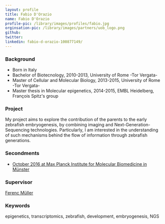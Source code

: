 ```yaml
---
layout: profile
title: Fabio D'Orazio
name: Fabio D'Orazio
profile-pic: /library/images/profiles/fabio.jpg
orginsation-pic: /library/images/partners/uob_logo.png
github:
twitter:
linkedin: fabio-d-orazio-100877149/
---
```

### Background
- Born in Italy
- Bachelor of Biotecnology, 2010-2013, University of Rome -Tor Vergata-
- Master of Cellular and Molecular Biology, 2013-2015, University of Rome -Tor Vergata-
- Master thesis in Molecular epigenetics, 2014-2015, EMBL Heidelberg, François Spitz's group

### Project
My project aims to explore the contribution of the parents to the early zebrafish embryogenesis, by combining imaging and Next-Generation-Sequencing technologies. Particularly, I am interested in the understanding of such mechanisms behind the flow of information through zebrafish generations.

### Secondments
-   [October 2016 at Max Planck Institute for Molecular Biomedicine in Münster](/secondments/2016-10-08-fabio-mpi.html)

### Supervisor
[Ferenc Müller](https://www.birmingham.ac.uk/staff/profiles/cancer-genomic/Mueller-Ferenc.aspx)

### Keywords
epigenetics, transcriptomics, zebrafish, development, embryogenesis, NGS
